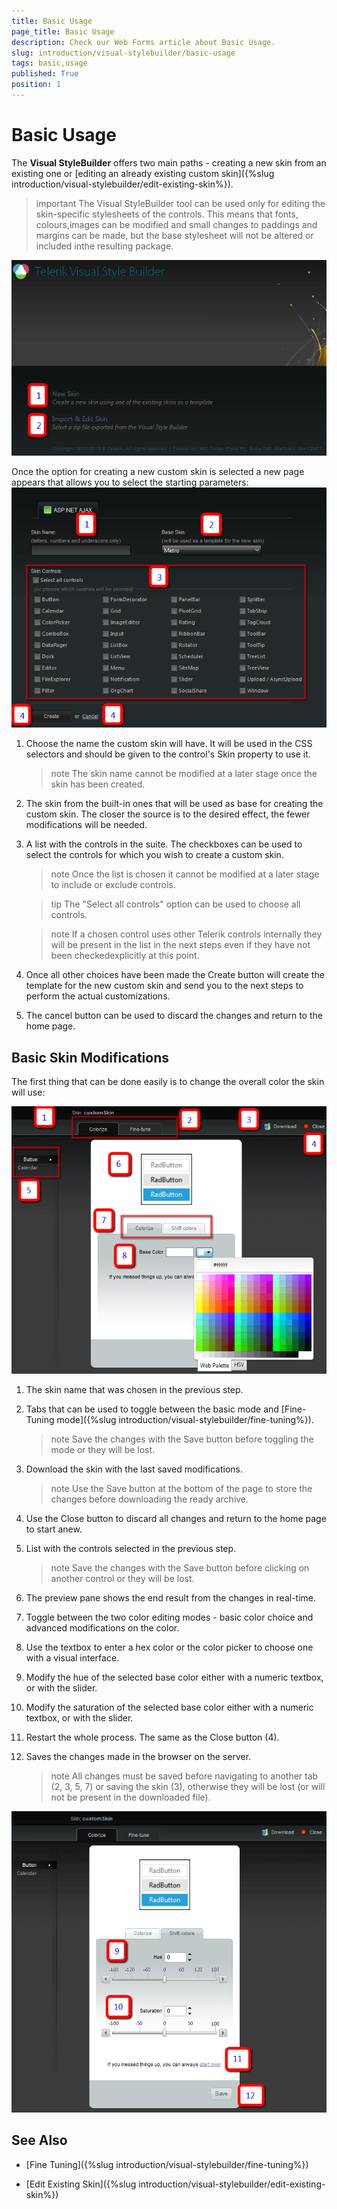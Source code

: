 ```yaml
---
title: Basic Usage
page_title: Basic Usage
description: Check our Web Forms article about Basic Usage.
slug: introduction/visual-stylebuilder/basic-usage
tags: basic,usage
published: True
position: 1
---
```


# Basic Usage



The **Visual StyleBuilder** offers two main paths - creating a new skin from an existing one or	[editing an already existing custom skin]({%slug introduction/visual-stylebuilder/edit-existing-skin%}).

>important The Visual StyleBuilder tool can be used only for editing the skin-specific stylesheets of the controls. This means that fonts, colours,images can be modified and small changes to paddings and margins can be made, but the base stylesheet will not be altered or included inthe resulting package.


![introduction-stylebuilder-create-new-or-edit-existing-skin](images/introduction-stylebuilder-create-new-or-edit-existing-skin.png)

Once the option for creating a new custom skin is selected a new page appears that allows you to select the starting parameters:
![introduction-stylebuilder-choose-name-controls-base-skin](images/introduction-stylebuilder-choose-name-controls-base-skin.png)

1. Choose the name the custom skin will have. It will be used in the CSS selectors and should be given to the control's Skin property to use it.

	>note The skin name cannot be modified at a later stage once the skin has been created.



1. The skin from the built-in ones that will be used as base for creating the custom skin. The closer the source is to the desired effect, the fewer	modifications will be needed.

1. A list with the controls in the suite. The checkboxes can be used to select the controls for which you wish to create a custom skin.

	>note Once the list is chosen it cannot be modified at a later stage to include or exclude controls.



	>tip The "Select all controls" option can be used to choose all controls.


	>note If a chosen control uses other Telerik controls internally they will be present in the list in the next steps even if they have not been checkedexplicitly at this point.



1. Once all other choices have been made the Create button will create the template for the new custom skin and send you to the next steps	to perform the actual customizations.

1. The cancel button can be used to discard the changes and return to the home page.



## Basic Skin Modifications

The first thing that can be done easily is to change the overall color the skin will use:

![introduction-stylebuilder-base-color-change](images/introduction-stylebuilder-base-color-change.png)

1. The skin name that was chosen in the previous step.

1. Tabs that can be used to toggle between the basic mode and [Fine-Tuning mode]({%slug introduction/visual-stylebuilder/fine-tuning%}).

	>note Save the changes with the Save button before toggling the mode or they will be lost.



1. Download the skin with the last saved modifications.

	>note Use the Save button at the bottom of the page to store the changes before downloading the ready archive.



1. Use the Close button to discard all changes and return to the home page to start anew.

1. List with the controls selected in the previous step.

	>note Save the changes with the Save button before clicking on another control or they will be lost.



1. The preview pane shows the end result from the changes in real-time.

1. Toggle between the two color editing modes - basic color choice and advanced modifications on the color.

1. Use the textbox to enter a hex color or the color picker to choose one with a visual interface.

1. Modify the hue of the selected base color either with a numeric textbox, or with the slider.

1. Modify the saturation of the selected base color either with a numeric textbox, or with the slider.

1. Restart the whole process. The same as the Close button (4).

1. Saves the changes made in the browser on the server.

	>note All changes must be saved before navigating to another tab (2, 3, 5, 7) or saving the skin (3),	otherwise they will be lost (or will not be present in the downloaded file).

![introduction-stylebuilder-base-color-shift](images/introduction-stylebuilder-base-color-shift.png)

## See Also

 * [Fine Tuning]({%slug introduction/visual-stylebuilder/fine-tuning%})

 * [Edit Existing Skin]({%slug introduction/visual-stylebuilder/edit-existing-skin%})
